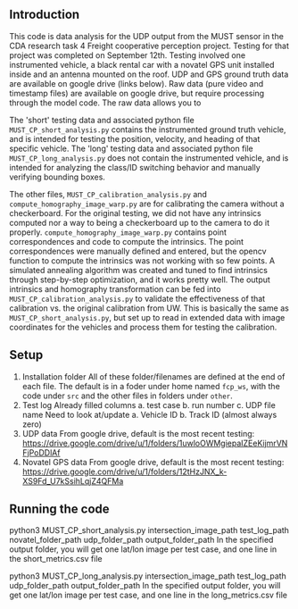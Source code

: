 ## Introduction

This code is data analysis for the UDP output from the MUST sensor in the CDA research task 4 Freight cooperative perception project. Testing for that project was completed on September 12th. Testing involved one instrumented vehicle, a black rental car with a novatel GPS unit installed inside and an antenna mounted on the roof. UDP and GPS ground truth data are available on google drive (links below). Raw data (pure video and timestamp files) are available on google drive, but require processing through the model code. The raw data allows you to 

The 'short' testing data and associated python file `MUST_CP_short_analysis.py` contains the instrumented ground truth vehicle, and is intended for testing the position, velocity, and heading of that specific vehicle. The 'long' testing data and associated python file `MUST_CP_long_analysis.py` does not contain the instrumented vehicle, and is intended for analyzing the class/ID switching behavior and manually verifying bounding boxes. 

The other files, `MUST_CP_calibration_analysis.py` and `compute_homography_image_warp.py` are for calibrating the camera without a checkerboard. For the original testing, we did not have any intrinsics computed nor a way to being a checkerboard up to the camera to do it properly. `compute_homography_image_warp.py` contains point correspondences and code to compute the intrinsics. The point correspondences were manually defined and entered, but the opencv function to compute the intrinsics was not working with so few points. A simulated annealing algorithm was created and tuned to find intrinsics through step-by-step optimization, and it works pretty well. The output intrinsics and homography transformation can be fed into `MUST_CP_calibration_analysis.py` to validate the effectiveness of that calibration vs. the original calibration from UW. This is basically the same as `MUST_CP_short_analysis.py`, but set up to read in extended data with image coordinates for the vehicles and process them for testing the calibration. 

## Setup

1. Installation folder
    All of these folder/filenames are defined at the end of each file. The default is in a foder under home named `fcp_ws`, with the code under `src` and the other files in folders under `other`. 
1. Test log
    Already filled columns
    a. test case
    b. run number
    c. UDP file name
    Need to look at/update
    a. Vehicle ID
    b. Track ID (almost always zero)
2. UDP data
    From google drive, default is the most recent testing: https://drive.google.com/drive/u/1/folders/1uwloOWMgiepaIZEeKijmrVNFjPoDDlAf
3. Novatel GPS data
    From google drive, default is the most recent testing: https://drive.google.com/drive/u/1/folders/12tHzJNX_k-XS9Fd_U7kSsihLqjZ4QFMa

## Running the code

python3 MUST_CP_short_analysis.py intersection_image_path test_log_path novatel_folder_path udp_folder_path output_folder_path
In the specified output folder, you will get one lat/lon image per test case, and one line in the short_metrics.csv file

python3 MUST_CP_long_analysis.py intersection_image_path test_log_path udp_folder_path output_folder_path
In the specified output folder, you will get one lat/lon image per test case, and one line in the long_metrics.csv file
